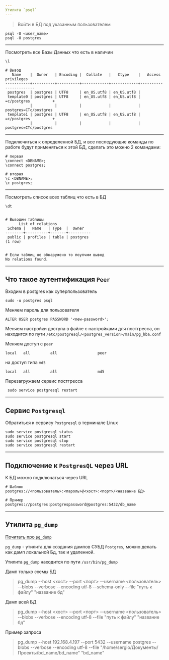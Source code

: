 ```yaml
---
Утилита `psql`
---
```


> Войти в БД под указанным пользователем

    psql -U <user_name>
    psql -U postgres

---

Посмотреть все Базы Данных что есть в наличии

    \l

    # Вывод
       Name    |  Owner   | Encoding |  Collate   |   Ctype    |   Access privileges   
    -----------+----------+----------+------------+------------+-----------------------
     postgres  | postgres | UTF8     | en_US.utf8 | en_US.utf8 | 
     template0 | postgres | UTF8     | en_US.utf8 | en_US.utf8 | =c/postgres          +
               |          |          |            |            | postgres=CTc/postgres
     template1 | postgres | UTF8     | en_US.utf8 | en_US.utf8 | =c/postgres          +
               |          |          |            |            | postgres=CTc/postgres

---

Подключиться к определенной БД, и все последующие команды по работе будут применяться
к этой БД, сделать это можно 2 командами:

    # первая
    \connect <DBNAME>;
    \connect postgres;

    # вторая
    \c <DBNAME>;
    \c postgres;

---

Посмотреть список всех таблиц что есть в БД

    \dt


    # Выводим таблицы
          List of relations
     Schema |   Name   | Type  |  Owner   
    --------+----------+-------+----------
     public | profiles | table | postgres
    (1 row)


    # Если таблиц не обнаружено то поулчим вывод
    No relations found.

---
Что такое аутентификация `Peer`
---

Входим в postgres как суперпользователь

    sudo -u postgres psql

Меняем пароль для пользователя

    ALTER USER postgres PASSWORD '<new-password>';

Меняем настройки доступа в файле с настройками для постгресса, он 
находится по пути
`/etc/postgresql/<postgres_version>/main/pg_hba.conf`

Меняем доступ с `peer`

    local   all         all                  peer

на доступ типа `md5`

    local   all         all                  md5

Перезагружаем сервис постгресса

     sudo service postgresql restart

---
Сервис `Postgresql` 
---
Обратиться к сервису `Postgresql` в терминале Linux 


    sudo service postgresql status
    sudo service postgresql start
    sudo service postgresql stop
    sudo service postgresql restart

---
Подключение к `PostgresQL` через URL 
--
К БД можно подключаться через URL 

    # Шаблон
    postgres://<пользователь>:<пароль>@<хост>:<порт>/<название БД>

    # Пример
    postgres://postgres:postgrespassword@postgres:5432/db_name



---
Утилита `pg_dump`
---

[ Почитать про `pg_dump` ](https://postgrespro.ru/docs/postgresql/11/app-pgdump)

`pg_dump` - утилита для создания дампов СУБД `Postgres`, можно делать как
дамп локальной Бд, так и удаленной.

Утилита `pg_dump` находится по пути `/usr/bin/pg_dump`


Дамп только схемы БД

> pg_dump --host <хост> --port <порт> --username <пользователь> --blobs --verbose --encoding utf-8 --schema-only --file "путь к файлу" "название бд"


Дамп всей БД

> pg_dump --host <хост> --port <порт> --username <пользователь> --blobs --verbose --encoding utf-8 --file "путь к файлу" "название бд"


Пример запроса

>pg_dump --host 192.168.4.197 --port 5432 --username postgres --blobs --verbose --encoding utf-8 --file "/home/sergio/Документы/Проекты/bd_name/bd_name" "bd_name"


